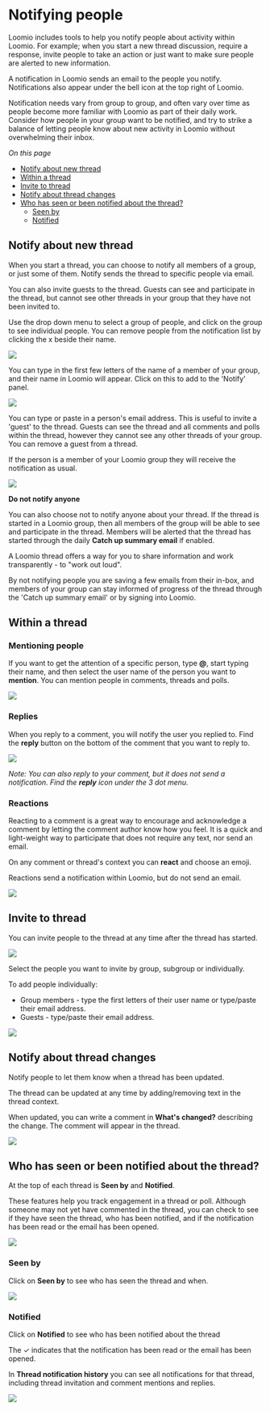 # Notifying people

Loomio includes tools to help you notify people about activity within Loomio. For example; when you start a new thread discussion, require a response, invite people to take an action or just want to make sure people are alerted to new information.

A notification in Loomio sends an email to the people you notify.  Notifications also appear under the bell icon at the top right of Loomio.

Notification needs vary from group to group, and often vary over time as people become more familiar with Loomio as part of their daily work.  Consider how people in your group want to be notified, and try to strike a balance of letting people know about new activity in Loomio without overwhelming their inbox.

*On this page*
- [Notify about new thread](#notify-about-new-thread)
- [Within a thread](#within-a-thread)
- [Invite to thread](#invite-to-thread)
- [Notify about thread changes](#notify-about-thread-changes)
- [Who has seen or been notified about the thread?](#who-has-seen-or-been-notified-about-the-thread)
  - [Seen by](#seen-by)
  - [Notified](#notified)

## Notify about new thread

When you start a thread, you can choose to notify all members of a group, or just some of them. Notify sends the thread to specific people via email. 

You can also invite guests to the thread.  Guests can see and participate in the thread, but cannot see other threads in your group that they have not been invited to.

Use the drop down menu to select a group of people, and click on the group to see individual people.  You can remove people from the notification list by clicking the x beside their name.  

![](thread_notification.png)

You can type in the first few letters of the name of a member of your group, and their name in Loomio will appear. Click on this to add to the 'Notify' panel.

![](thread_notify_user.png)

You can type or paste in a person's email address.  This is useful to invite a 'guest' to the thread.  Guests can see the thread and all comments and polls within the thread, however they cannot see any other threads of your group.  You can remove a guest from a thread. 

If the person is a member of your Loomio group they will receive the notification as usual.

![](thread_notify_email.png)

**Do not notify anyone**

You can also choose not to notify anyone about your thread.  If the thread is started in a Loomio group, then all members of the group will be able to see and participate in the thread.  Members will be alerted that the thread has started through the daily **Catch up summary email** if enabled.

A Loomio thread offers a way for you to share information and work transparently - to "work out loud".  

By not notifying people you are saving a few emails from their in-box, and members of your group can stay informed of progress of the thread through the 'Catch up summary email' or by signing into Loomio. 


## Within a thread

### Mentioning people

If you want to get the attention of a specific person, type **@**, start typing their name, and then select the user name of the person you want to **mention**. You can mention people in comments, threads and polls. 

![](comment_mention.png)

### Replies

When you reply to a comment, you will notify the user you replied to. Find the **reply** button on the bottom of the comment that you want to reply to.

![](comment_reply.png)

*Note: You can also reply to your comment, but it does not send a notification.  Find the **reply** icon under the 3 dot menu.*

### Reactions

Reacting to a comment is a great way to encourage and acknowledge a comment by letting the comment author know how you feel.  It is a quick and light-weight way to participate that does not require any text, nor send an email.

On any comment or thread's context you can **react** and choose an emoji.

Reactions send a notification within Loomio, but do not send an email.

![](reaction.png)

## Invite to thread

You can invite people to the thread at any time after the thread has started.

![](thread_invite_icon.png)

Select the people you want to invite by group, subgroup or individually.  

To add people individually:
- Group members - type the first letters of their user name or type/paste their email address.
- Guests - type/paste their email address.

![](thread_invite.png)

## Notify about thread changes

Notify people to let them know when a thread has been updated.

The thread can be updated at any time by adding/removing text in the thread context.  

When updated, you can write a comment in **What's changed?** describing the change. The comment will appear  in the thread. 

![](thread_editcontext.png)

## Who has seen or been notified about the thread? 

At the top of each thread is **Seen by** and **Notified**.  

These features help you track engagement in a thread or poll.  Although someone may not yet have commented in the thread, you can check to see if they have seen the thread, who has been notified, and if the notification has been read or the email has been opened.

![](thread_engagement.png)

### Seen by

Click on **Seen by** to see who has seen the thread and when.

![](thread_seenby.png)

### Notified

Click on **Notified** to see who has been notified about the thread

The &#10003; indicates that the notification has been read or the email has been opened.

In **Thread notification history** you can see all notifications for that thread, including thread invitation and comment mentions and replies.

![](thread_notified.png)




